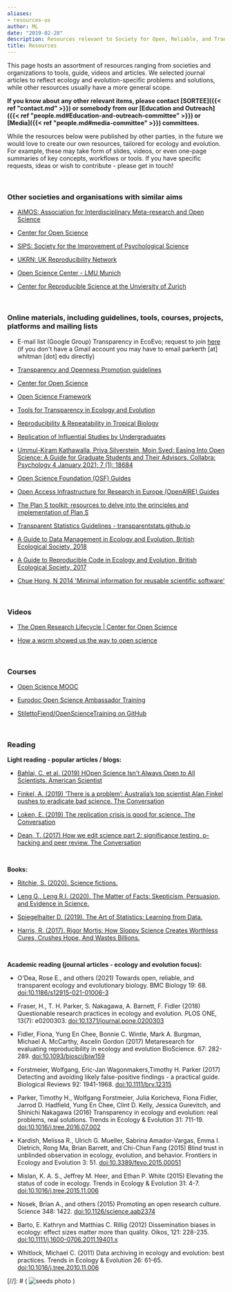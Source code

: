 ```yaml
---
aliases:
- resources-us
author: ML
date: "2019-02-28"
description: Resources relevant to Society for Open, Reliable, and Transparent Ecology and Evolutionary biology (SORTEE)
title: Resources
---
```


This page hosts an assortment of resources ranging from societies and organizations to tools, guide, videos and articles. We selected journal articles to reflect ecology and evolution-specific problems and solutions, while other resources usually have a more general scope.    

**If you know about any other relevant items, please contact [SORTEE]({{< ref "contact.md" >}}) or somebody from our [Education and Outreach]({{< ref "people.md#Education-and-outreach-committee" >}}) or [Media]({{< ref "people.md#media-committee" >}})  committees.**    

While the resources below were published by other parties, in the future we would love to create  our own resources, tailored for ecology and evolution. For example, these may take form of slides, videos, or even one-page summaries of key concepts, workflows or tools. If you have specific requests, ideas or wish to contribute - please get in touch!   

&nbsp;

### Other societies and organisations with similar aims  

* [AIMOS: Association for Interdisciplinary Meta-research and Open Science](https://aimos.community/)  

* [Center for Open Science](https://cos.io/)  

* [SIPS: Society for the Improvement of Psychological Science](https://improvingpsych.org/)  

* [UKRN: UK Reproducibility Network](https://www.ukrn.org/)  

* [Open Science Center - LMU Munich](https://www.osc.uni-muenchen.de/index.html)  

* [Center for Reproducible Science at the Unviersity of Zurich](https://www.crs.uzh.ch/en.html)  

&nbsp;

### Online materials, including guidelines, tools, courses, projects, platforms and mailing lists

* E-mail list (Google Group) Transparency in EcoEvo; request to join [here](https://groups.google.com/forum/#!forum/transparency_in_ecoevo/join) (if you don't have a Gmail account you may have to email parkerth [at] whitman [dot] edu directly)

* [Transparency and Openness Promotion guidelines](https://cos.io/our-services/top-guidelines/)

* [Center for Open Science](https://cos.io/)   

* [Open Science Framework](https://osf.io/)   

* [Tools for Transparency in Ecology and Evolution](https://osf.io/g65cb/)   

* [Reproducibility & Repeatability in Tropical Biology](https://osf.io/ps8dc/)   

* [Replication of Influential Studies by Undergraduates](https://goo.gl/forms/ljfClCSE29xKqCLx2)   

* [Ummul-Kiram Kathawalla, Priya Silverstein, Moin Syed; Easing Into Open Science: A Guide for Graduate Students and Their Advisors. Collabra: Psychology 4 January 2021; 7 (1): 18684](https://doi.org/10.1525/collabra.18684)   

* [Open Science Foundation (OSF) Guides](https://help.osf.io/hc/en-us/categories/360001530634-Best-Practices)   

* [Open Access Infrastructure for Research in Europe (OpenAIRE) Guides](https://www.openaire.eu/guides)   

* [The Plan S toolkit: resources to delve into the principles and implementation of Plan S](https://www.coalition-s.org/resources/)   

* [Transparent Statistics Guidelines - transparentstats.github.io](https://transparentstats.github.io/guidelines/index.html)  

* [A Guide to Data Management in Ecology and Evolution, British Ecological Society, 2018](https://www.britishecologicalsociety.org/wp-content/uploads/2019/06/BES-Guide-Data-Management-2019.pdf)  

* [A Guide to Reproducible Code in Ecology and Evolution, British Ecological Society, 2017](https://www.britishecologicalsociety.org/wp-content/uploads/2017/12/guide-to-reproducible-code.pdf)   

* [Chue Hong, N 2014 'Minimal information for reusable scientific software'](https://doi.org/10.6084/m9.figshare.1112528)  

&nbsp;

### Videos   

* [The Open Research Lifecycle | Center for Open Science](https://youtu.be/9YuNGB3vNOw)   

* [How a worm showed us the way to open science](https://youtu.be/CTwcYQ9WHOA)   

&nbsp;

### Courses   

* [Open Science MOOC](https://opensciencemooc.eu/)   

* [Eurodoc Open Science Ambassador Training](http://eurodoc.net/ambassadors)   
   
* [StilettoFiend/OpenScienceTraining on GitHub](https://github.com/StilettoFiend/OpenScienceTraining)   
   
&nbsp;


### Reading   

**Light reading - popular articles / blogs:**   

* [Bahlai, C. et al. (2019) HOpen Science Isn't Always Open to All Scientists. American Scientist ](https://www.americanscientist.org/article/open-science-isnt-always-open-to-all-scientists)   

* [Finkel, A. (2019) ‘There is a problem’: Australia’s top scientist Alan Finkel pushes to eradicate bad science. The Conversation](https://theconversation.com/there-is-a-problem-australias-top-scientist-alan-finkel-pushes-to-eradicate-bad-science-123374)   

* [Loken, E. (2019) The replication crisis is good for science. The Conversation](https://theconversation.com/the-replication-crisis-is-good-for-science-103736)   

* [Dean, T. (2017) How we edit science part 2: significance testing, p-hacking and peer review. The Conversation](https://theconversation.com/how-we-edit-science-part-2-significance-testing-p-hacking-and-peer-review-74547)   


&nbsp;


**Books:**

* [Ritchie, S. (2020). Science fictions.](https://www.penguin.com.au/books/science-fictions-9781473564251)   

* [Leng G., Leng R.I. (2020). The Matter of Facts: Skepticism, Persuasion, and Evidence in Science.](https://www.penguin.com.au/books/the-matter-of-facts-9780262043885)   

* [Spiegelhalter  D. (2019). The Art of Statistics: Learning from Data.](https://www.penguin.com.au/books/the-art-of-statistics-9780241258767) 

* [Harris, R. (2017). Rigor Mortis: How Sloppy Science Creates Worthless Cures, Crushes Hope, And Wastes Billions.](https://richardharriswrites.com/)   
 

&nbsp;


**Academic reading (journal articles - ecology and evolution focus):**

* O'Dea, Rose E., and others (2021) Towards open, reliable, and transparent ecology and evolutionary biology. BMC Biology 19: 68.  [doi:10.1186/s12915-021-01006-3](https://doi.org/10.1186/s12915-021-01006-3)   

* Fraser, H., T. H. Parker, S. Nakagawa, A. Barnett, F. Fidler (2018) Questionable research practices in ecology and evolution. PLOS ONE, 13(7): e0200303. [doi:10.1371/journal.pone.0200303](https://doi.org/10.1371/journal.pone.0200303)   

* Fidler, Fiona, Yung En Chee, Bonnie C. Wintle, Mark A. Burgman, Michael A. McCarthy, Ascelin Gordon (2017)  Metaresearch for evaluating reproducibility in ecology and evolution BioScience. 67: 282-289.  [doi:10.1093/biosci/biw159](https://doi.org/10.1093/biosci/biw159)   

* Forstmeier, Wolfgang, Eric-Jan Wagonmakers,Timothy H. Parker (2017) Detecting and avoiding likely false-positive findings - a practical guide. Biological Reviews 92: 1941-1968. [doi:10.1111/brv.12315](https://doi.org/10.1111/brv.12315)   

* Parker, Timothy H., Wolfgang Forstmeier, Julia Koricheva, Fiona Fidler, Jarrod D. Hadfield, Yung En Chee, Clint D. Kelly, Jessica Gurevitch, and Shinichi Nakagawa (2016) Transparency in ecology and evolution: real problems, real solutions. Trends in Ecology & Evolution 31: 711-19. [doi:10.1016/j.tree.2016.07.002](https://doi.org/10.1016/j.tree.2016.07.002)   

* Kardish, Melissa R., Ulrich G. Mueller, Sabrina Amador-Vargas, Emma I. Dietrich, Rong Ma, Brian Barrett, and Chi-Chun Fang (2015) Blind trust in unblinded observation in ecology, evolution, and behavior. Frontiers in Ecology and Evolution 3: 51. [doi:10.3389/fevo.2015.00051](https://doi.org/10.3389/fevo.2015.00051)   

* Mislan, K. A. S., Jeffrey M. Heer, and Ethan P. White (2015) Elevating the status of code in ecology. Trends in Ecology & Evolution 31: 4-7. [doi:10.1016/j.tree.2015.11.006](https://doi.org/10.1016/j.tree.2015.11.006)   

* Nosek, Brian A., and others (2015) Promoting an open research culture. Science 348: 1422.  [doi:10.1126/science.aab2374](https://doi.org/10.1126/science.aab2374)   

* Barto, E. Kathryn and Matthias C. Rillig (2012) Dissemination biases in ecology: effect sizes matter more than quality. Oikos, 121: 228-235. [doi:10.1111/j.1600-0706.2011.19401.x](https://doi.org/10.1111/j.1600-0706.2011.19401.x)   

* Whitlock, Michael C. (2011) Data archiving in ecology and evolution: best practices. Trends in Ecology & Evolution 26: 61-65. [doi:10.1016/j.tree.2010.11.006](https://doi.org/10.1016/j.tree.2010.11.006)   

   
[//]: # ( ![seeds photo](/img/seeds.jpg#textphoto) )



